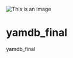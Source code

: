 ![This is an image](https://github.com/Vandach/yamdb_final/actions/workflows/yamdb_workflow.yml/badge.svg)

# yamdb_final
yamdb_final
